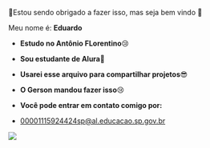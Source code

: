 🥵Estou sendo obrigado a fazer isso, mas seja bem vindo 🥶

 Meu nome é: **Eduardo**

- **Estudo no Antônio FLorentino**😢
- **Sou estudante de Alura**🥶
- **Usarei esse arquivo para compartilhar projetos**😎
- **O Gerson mandou fazer isso**😢

- **Você pode entrar em contato comigo por:**
- 00001115924424sp@al.educacao.sp.gov.br
 

![](https://media1.tenor.com/m/Zt9hQNkPn6oAAAAC/deadpool.gif)
  

